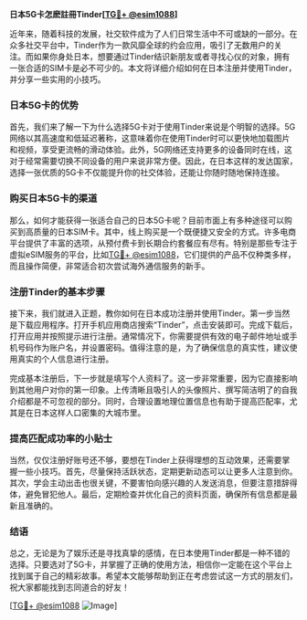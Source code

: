 **日本5G卡怎麽註冊Tinder[[TG💪+ @esim1088](https://t.me/s/esim1088)]**

近年来，随着科技的发展，社交软件成为了人们日常生活中不可或缺的一部分。在众多社交平台中，Tinder作为一款风靡全球的约会应用，吸引了无数用户的关注。而如果你身处日本，想要通过Tinder结识新朋友或者寻找心仪的对象，拥有一张合适的SIM卡是必不可少的。本文将详细介绍如何在日本注册并使用Tinder，并分享一些实用的小技巧。

### 日本5G卡的优势

首先，我们来了解一下为什么选择5G卡对于使用Tinder来说是个明智的选择。5G网络以其高速度和低延迟著称，这意味着你在使用Tinder时可以更快地加载图片和视频，享受更流畅的滑动体验。此外，5G网络还支持更多的设备同时在线，这对于经常需要切换不同设备的用户来说非常方便。因此，在日本这样的发达国家，选择一张优质的5G卡不仅能提升你的社交体验，还能让你随时随地保持连接。

### 购买日本5G卡的渠道

那么，如何才能获得一张适合自己的日本5G卡呢？目前市面上有多种途径可以购买到高质量的日本SIM卡。其中，线上购买是一个既便捷又安全的方式。许多电商平台提供了丰富的选项，从预付费卡到长期合约套餐应有尽有。特别是那些专注于虚拟eSIM服务的平台，比如[TG💪+ @esim1088](https://t.me/s/esim1088)，它们提供的产品不仅种类多样，而且操作简便，非常适合初次尝试海外通信服务的新手。

### 注册Tinder的基本步骤

接下来，我们就进入正题，教你如何在日本成功注册并使用Tinder。第一步当然是下载应用程序。打开手机应用商店搜索“Tinder”，点击安装即可。完成下载后，打开应用并按照提示进行注册。通常情况下，你需要提供有效的电子邮件地址或手机号码作为账户名，并设置密码。值得注意的是，为了确保信息的真实性，建议使用真实的个人信息进行注册。

完成基本注册后，下一步就是填写个人资料了。这一步非常重要，因为它直接影响到其他用户对你的第一印象。上传清晰且吸引人的头像照片、撰写简洁明了的自我介绍都是不可忽视的部分。同时，合理设置地理位置信息也有助于提高匹配率，尤其是在日本这样人口密集的大城市里。

### 提高匹配成功率的小贴士

当然，仅仅注册好账号还不够，要想在Tinder上获得理想的互动效果，还需要掌握一些小技巧。首先，尽量保持活跃状态，定期更新动态可以让更多人注意到你。其次，学会主动出击也很关键，不要害怕向感兴趣的人发送消息，但要注意措辞得体，避免冒犯他人。最后，定期检查并优化自己的资料页面，确保所有信息都是最新且准确的。

### 结语

总之，无论是为了娱乐还是寻找真挚的感情，在日本使用Tinder都是一种不错的选择。只要选对了5G卡，并掌握了正确的使用方法，相信你一定能在这个平台上找到属于自己的精彩故事。希望本文能够帮助到正在考虑尝试这一方式的朋友们，祝大家都能找到志同道合的好友！

[[TG💪+ @esim1088](https://t.me/s/esim1088) ![Image](https://i.postimg.cc/4NQfJmqS/Snipaste-2025-05-13-00-14-12.png)]